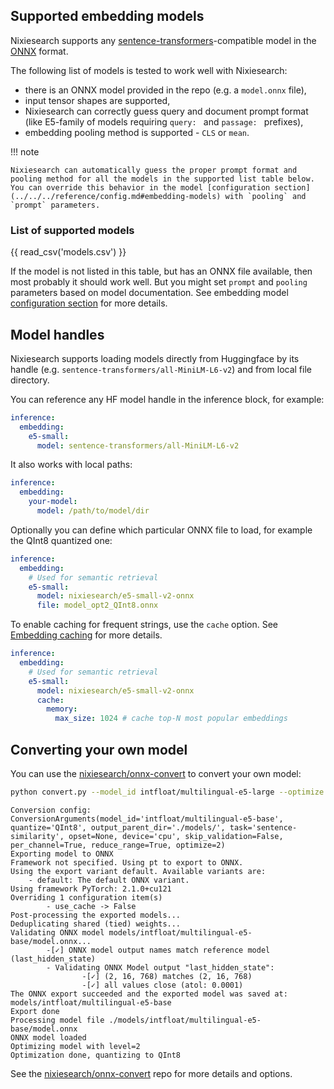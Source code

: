## Supported embedding models

Nixiesearch supports any [sentence-transformers](https://sbert.net)-compatible model in the [ONNX](https://onnxruntime.ai/) format.

The following list of models is tested to work well with Nixiesearch: 

* there is an ONNX model provided in the repo (e.g. a `model.onnx` file),
* input tensor shapes are supported, 
* Nixiesearch can correctly guess query and document prompt format (like E5-family of models requiring `query: ` and `passage: ` prefixes),
* embedding pooling method is supported - `CLS` or `mean`.

!!! note

    Nixiesearch can automatically guess the proper prompt format and pooling method for all the models in the supported list table below. You can override this behavior in the model [configuration section](../../../reference/config.md#embedding-models) with `pooling` and `prompt` parameters.

### List of supported models

{{ read_csv('models.csv') }}

If the model is not listed in this table, but has an ONNX file available, then most probably it should work well. But you might set `prompt` and `pooling` parameters based on model documentation. See embedding model [configuration section](../../../reference/config.md#embedding-models) for more details.

## Model handles

Nixiesearch supports loading models directly from Huggingface by its handle (e.g. `sentence-transformers/all-MiniLM-L6-v2`) and from local file directory.

You can reference any HF model handle in the inference block, for example:

```yaml
inference:
  embedding:
    e5-small:
      model: sentence-transformers/all-MiniLM-L6-v2
```
It also works with local paths:

```yaml
inference:
  embedding:
    your-model:
      model: /path/to/model/dir
```

Optionally you can define which particular ONNX file to load, for example the QInt8 quantized one:

```yaml
inference:
  embedding:
    # Used for semantic retrieval
    e5-small:
      model: nixiesearch/e5-small-v2-onnx
      file: model_opt2_QInt8.onnx
```

To enable caching for frequent strings, use the `cache` option. See [Embedding caching](cache.md) for more details.

```yaml
inference:
  embedding:
    # Used for semantic retrieval
    e5-small:
      model: nixiesearch/e5-small-v2-onnx
      cache:
        memory:
          max_size: 1024 # cache top-N most popular embeddings
```


## Converting your own model

You can use the [nixiesearch/onnx-convert](https://github.com/nixiesearch/onnx-convert) to convert your own model:

```bash
python convert.py --model_id intfloat/multilingual-e5-large --optimize 2 --quantize QInt8
```

```
Conversion config: ConversionArguments(model_id='intfloat/multilingual-e5-base', quantize='QInt8', output_parent_dir='./models/', task='sentence-similarity', opset=None, device='cpu', skip_validation=False, per_channel=True, reduce_range=True, optimize=2)
Exporting model to ONNX
Framework not specified. Using pt to export to ONNX.
Using the export variant default. Available variants are:
    - default: The default ONNX variant.
Using framework PyTorch: 2.1.0+cu121
Overriding 1 configuration item(s)
        - use_cache -> False
Post-processing the exported models...
Deduplicating shared (tied) weights...
Validating ONNX model models/intfloat/multilingual-e5-base/model.onnx...
        -[✓] ONNX model output names match reference model (last_hidden_state)
        - Validating ONNX Model output "last_hidden_state":
                -[✓] (2, 16, 768) matches (2, 16, 768)
                -[✓] all values close (atol: 0.0001)
The ONNX export succeeded and the exported model was saved at: models/intfloat/multilingual-e5-base
Export done
Processing model file ./models/intfloat/multilingual-e5-base/model.onnx
ONNX model loaded
Optimizing model with level=2
Optimization done, quantizing to QInt8
```
See the [nixiesearch/onnx-convert](https://github.com/nixiesearch/onnx-convert) repo for more details and options.
